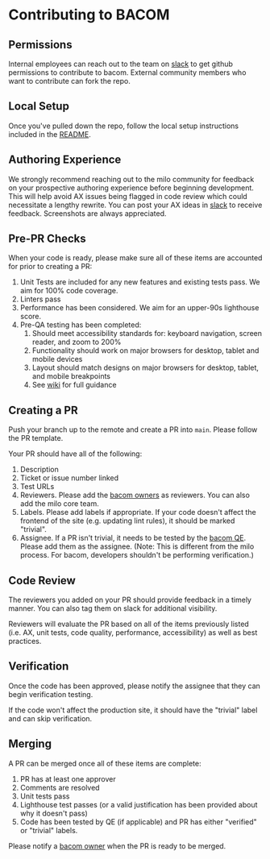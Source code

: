 # Contributing to BACOM

## Permissions
Internal employees can reach out to the team on [slack](https://adobe-mwp.slack.com/archives/C03S7CZU8NN) to get github permissions to contribute to bacom.
External community members who want to contribute can fork the repo.

## Local Setup
Once you've pulled down the repo, follow the local setup instructions included in the [README](/README.md).

## Authoring Experience
We strongly recommend reaching out to the milo community for feedback on your prospective authoring experience before beginning development. This will help avoid AX issues being flagged in code review which could necessitate a lengthy rewrite. You can post your AX ideas in [slack](https://adobe-mwp.slack.com/archives/C03B0BUA75E) to receive feedback. Screenshots are always appreciated.

## Pre-PR Checks
When your code is ready, please make sure all of these items are accounted for prior to creating a PR:
1. Unit Tests are included for any new features and existing tests pass. We aim for 100% code coverage.
2. Linters pass
3. Performance has been considered. We aim for an upper-90s lighthouse score.
4. Pre-QA testing has been completed:
    1. Should meet accessibility standards for: keyboard navigation, screen reader, and zoom to 200%
    2. Functionality should work on major browsers for desktop, tablet and mobile devices
    3. Layout should match designs on major browsers for desktop, tablet, and mobile breakpoints
    4. See [wiki](https://wiki.corp.adobe.com/pages/viewpage.action?spaceKey=MKTOMD&title=QA+Guidance) for full guidance

## Creating a PR
Push your branch up to the remote and create a PR into `main`. Please follow the PR template.

Your PR should have all of the following:
1. Description
2. Ticket or issue number linked
3. Test URLs
4. Reviewers. Please add the [bacom owners](https://wiki.corp.adobe.com/display/MKTOMD/BACOM+Owners) as reviewers. You can also add the milo core team.
5. Labels. Please add labels if appropriate. If your code doesn't affect the frontend of the site (e.g. updating lint rules), it should be marked "trivial".
6. Assignee. If a PR isn't trivial, it needs to be tested by the [bacom QE](https://wiki.corp.adobe.com/display/MKTOMD/BACOM+Owners). Please add them as the assignee. (Note: This is different from the milo process. For bacom, developers shouldn't be performing verification.) 

## Code Review
The reviewers you added on your PR should provide feedback in a timely manner. You can also tag them on slack for additional visibility.

Reviewers will evaluate the PR based on all of the items previously listed (i.e. AX, unit tests, code quality, performance, accessibility) as well as best practices.

## Verification
Once the code has been approved, please notify the assignee that they can begin verification testing.

If the code won't affect the production site, it should have the "trivial" label and can skip verification.

## Merging
A PR can be merged once all of these items are complete:
1. PR has at least one approver
2. Comments are resolved
3. Unit tests pass
4. Lighthouse test passes (or a valid justification has been provided about why it doesn't pass)
5. Code has been tested by QE (if applicable) and PR has either "verified" or "trivial" labels.

Please notify a [bacom owner](https://wiki.corp.adobe.com/display/MKTOMD/BACOM+Owners) when the PR is ready to be merged.
